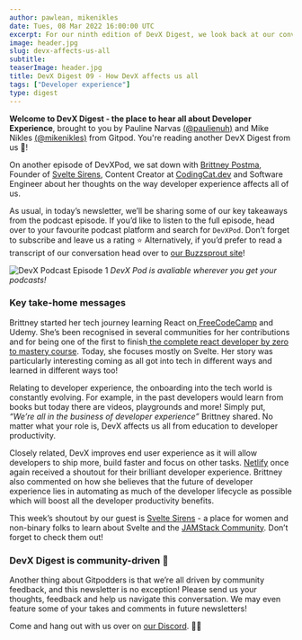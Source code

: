 ```yaml
---
author: pawlean, mikenikles
date: Tues, 08 Mar 2022 16:00:00 UTC
excerpt: For our ninth edition of DevX Digest, we look back at our conversation with Brittney Postma.
image: header.jpg
slug: devx-affects-us-all
subtitle:
teaserImage: header.jpg
title: DevX Digest 09 - How DevX affects us all
tags: ["Developer experience"]
type: digest
---
```


<script context="module">
  export const prerender = true;
</script>

**Welcome to DevX Digest - the place to hear all about Developer Experience**, brought to you by Pauline Narvas [(@paulienuh)](https://twitter.com/paulienuh) and Mike Nikles [(@mikenikles)](https://twitter.com/mikenikles) from Gitpod. You're reading another DevX Digest from us 🎉!

On another episode of DevXPod, we sat down with [Brittney Postma](https://twitter.com/BrittneyPostma), Founder of [Svelte Sirens](https://sveltesirens.dev/), Content Creator at [CodingCat.dev](https://CodingCat.dev) and Software Engineer about her thoughts on the way developer experience affects all of us.

As usual, in today’s newsletter, we’ll be sharing some of our key takeaways from the podcast episode. If you’d like to listen to the full episode, head over to your favourite podcast platform and search for `DevXPod`. Don’t forget to subscribe and leave us a rating ⭐️ Alternatively, if you’d prefer to read a transcript of our conversation head over to [our Buzzsprout site](https://devxpod.buzzsprout.com/)!

![DevX Podcast Episode 1](../../../static/images/blog/devx-affects-us-all/podcast.png)
_DevX Pod is avaliable wherever you get your podcasts!_

### Key take-home messages

Brittney started her tech journey learning React on[ FreeCodeCamp](https://www.freecodecamp.org/) and Udemy. She’s been recognised in several communities for her contributions and for being one of the first to finish[ the complete react developer by zero to mastery course](https://www.udemy.com/course/complete-react-native-mobile-development-zero-to-mastery-with-hooks/). Today, she focuses mostly on Svelte. Her story was particularly interesting coming as all got into tech in different ways and learned in different ways too!

Relating to developer experience, the onboarding into the tech world is constantly evolving. For example, in the past developers would learn from books but today there are videos, playgrounds and more! Simply put, _“We’re all in the business of developer experience”_ Brittney shared. No matter what your role is, DevX affects us all from education to developer productivity.

Closely related, DevX improves end user experience as it will allow developers to ship more, build faster and focus on other tasks. [Netlify](https://www.netlify.com/) once again received a shoutout for their brilliant developer experience. Brittney also commented on how she believes that the future of developer experience lies in automating as much of the developer lifecycle as possible which will boost all the developer productivity benefits.

This week’s shoutout by our guest is [Svelte Sirens](https://sveltesirens.dev/) - a place for women and non-binary folks to learn about Svelte and the [JAMStack Community](https://jamstack.org/community/). Don’t forget to check them out!

### DevX Digest is community-driven 🤝

Another thing about Gitpodders is that we’re all driven by community feedback, and this newsletter is no exception! Please send us your thoughts, feedback and help us navigate this conversation. We may even feature some of your takes and comments in future newsletters!

Come and hang out with us over on [our Discord](https://www.gitpod.io/chat). 👋🏼

